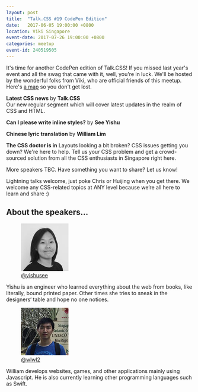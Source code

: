 ```yaml
---
layout: post
title:  "Talk.CSS #19 CodePen Edition"
date:   2017-06-05 19:00:00 +0800
location: Viki Singapore
event-date: 2017-07-26 19:00:00 +0800
categories: meetup
event-id: 240519505
---
```

It's time for another CodePen edition of Talk.CSS! If you missed last year's event and all the swag that came with it, well, you're in luck. We'll be hosted by the wonderful folks from Viki, who are official friends of this meetup. Here's [a map](https://www.google.com/maps/place/138+Market+St,+Singapore/@1.281803,103.850125,16z/data=!4m5!3m4!1s0x31da190dd3c99bc3:0xb5aadd93afc0e205!8m2!3d1.2818026!4d103.8501248?hl=en) so you don't get lost.

**Latest CSS news** by **Talk.CSS**  
Our new regular segment which will cover latest updates in the realm of CSS and HTML.

**Can I please write inline styles?** by **See Yishu**

**Chinese lyric translation** by **William Lim**


**The CSS doctor is in**
Layouts looking a bit broken? CSS issues getting you down? We're here to help. Tell us your CSS problem and get a crowd-sourced solution from all the CSS enthusiasts in Singapore right here.

More speakers TBC. Have something you want to share? Let us know!

Lightning talks welcome, just poke Chris or Huijing when you get there. We welcome any CSS-related topics at ANY level because we’re all here to learn and share :)

## About the speakers...

<div class="o-flex c-speakers u-align-start">
  <div class="o-flex3__item c-speaker">
    <figure>
      <img class="c-speaker__img" src="/img/talk-19/yishu.jpg" srcset="/img/talk-19/yishu@2x.jpg 2x" alt="Ghis Bakour"/>
      <figcaption><a class="c-speaker__link" href="https://twitter.com/yishusee">@yishusee</a></figcaption>
    </figure>
    <p class="c-speaker__intro">Yishu is an engineer who learned everything about the web from books, like literally, bound printed paper. Other times she tries to sneak in the designers‘ table and hope no one notices.</p>
  </div>

  <div class="o-flex3__item c-speaker">
    <figure>
      <img class="c-speaker__img" src="/img/talk-6/william.jpg" srcset="/img/talk-6/william@2x.jpg 2x" alt="William Lim"/>
      <figcaption><a class="c-speaker__link" href="https://github.com/wlwl2">@wlwl2</a></figcaption>
    </figure>
    <p class="c-speaker__intro">William develops websites, games, and other applications mainly using Javascript. He is also currently learning other programming languages such as Swift.</p>
  </div>
</div>
